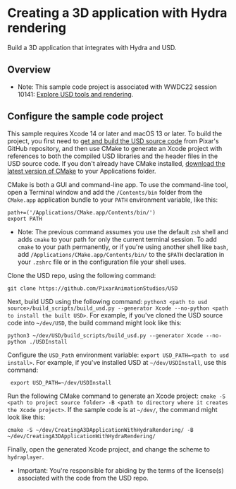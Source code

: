 # Creating a 3D application with Hydra rendering

Build a 3D application that integrates with Hydra and USD.

## Overview

- Note: This sample code project is associated with WWDC22 session 10141: [Explore USD tools and rendering](https://developer.apple.com/wwdc22/10141/).

## Configure the sample code project

This sample requires Xcode 14 or later and macOS 13 or later. To build the project, you first need to [get and build the USD source code](https://github.com/PixarAnimationStudios/USD/blob/release/README.md#getting-and-building-the-code) from Pixar's GitHub repository, and then use CMake to generate an Xcode project with references to both the compiled USD libraries and the header files in the USD source code. If you don't already have CMake installed, [download the latest version of CMake](https://cmake.org/download/) to your Applications folder.

CMake is both a GUI and command-line app. To use the command-line tool, open a Terminal window and add the `/Contents/bin` folder from the `CMake.app` application bundle to your `PATH` environment variable, like this:

```
path+=('/Applications/CMake.app/Contents/bin/')
export PATH
```

- Note: The previous command assumes you use the default `zsh` shell and adds `cmake` to your path for only the current terminal session. To add `cmake` to your path permanently, or if you're using another shell like `bash`, add `/Applications/CMake.app/Contents/bin/` to the `$PATH` declaration in your `.zshrc` file or in the configuration file your shell uses.

Clone the USD repo, using the following command:

```
git clone https://github.com/PixarAnimationStudios/USD
```



Next, build USD using the following command: `python3 <path to usd source>/build_scripts/build_usd.py --generator Xcode --no-python <path to install the built USD>`. For example, if you've cloned the USD source code into `~/dev/USD`, the build command might look like this: 

``` 
python3 ~/dev/USD/build_scripts/build_usd.py --generator Xcode --no-python ./USDInstall
```

Configure the `USD_Path` environment variable: `export USD_PATH=<path to usd install>`. For example, if you've installed USD at `~/dev/USDInstall`, use this command:

```
 export USD_PATH=~/dev/USDInstall
```

Run the following CMake command to generate an Xcode project: `cmake -S <path to project source folder> -B <path to directory where it creates the Xcode project>`. If the sample code is at `~/dev/`, the command might look like this:
 ```
 cmake -S ~/dev/CreatingA3DApplicationWithHydraRendering/ -B ~/dev/CreatingA3DApplicationWithHydraRendering/
 ```

Finally, open the generated Xcode project, and change the scheme to `hydraplayer`.

- Important: You're responsible for abiding by the terms of the license(s) associated with the code from the USD repo.
